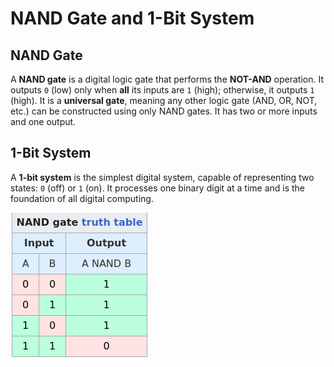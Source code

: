 # NAND Gate and 1-Bit System

## NAND Gate
A **NAND gate** is a digital logic gate that performs the **NOT-AND** operation. It outputs `0` (low) only when **all** its inputs are `1` (high); otherwise, it outputs `1` (high). It is a **universal gate**, meaning any other logic gate (AND, OR, NOT, etc.) can be constructed using only NAND gates. It has two or more inputs and one output.

## 1-Bit System
A **1-bit system** is the simplest digital system, capable of representing two states: `0` (off) or `1` (on). It processes one binary digit at a time and is the foundation of all digital computing.

![alt text](./nand.png)